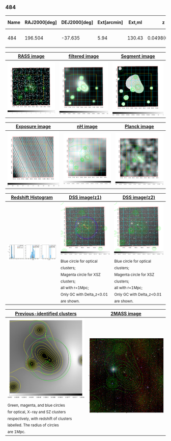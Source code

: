 <div STYLE="page-break-after: always;"></div>

### 484

|Name|RAJ2000[deg]|DEJ2000[deg] |Ext[arcmin]| Ext,ml | z | z_src| C|GC(XSZ,Delta_z<0.01)| GC(OPT,Delta_z<0.01)|GC| R_sig[arcmin] | R500[arcmin] | R500[Mpc]| CRsig[c/s] | CR500[c/s] |L500[1E44 erg/s]|F500[1E-12 erg/s/cm^2]| M500[1E14 Msun]|Tx[keV]|Cnt_sig|Beta|Rc[arcmin]|Comment|Alias|
|---|---|---|---|---|---|------|---|--------|---------|----------|---|---|---|---|---|---|---|---|---|---|---|---|---|---|
|484| 196.504| -37.635| 5.94| 130.43| 0.0498(0.005)| z1, z_xsz| B| MCXC| A, W| A, MCXC, N, W| 21.244| 14.061| 0.822| 0.512(0.089)| 0.485(0.084)| 0.504(0.052)| 8.601(0.891)| 1.65(0.09)| 2.97(0.10)| 189.3| 0.796(-0.092+0.110)| 7.413(-1.232+1.313)| -| k539|

|[RASS image](../image/484/484_img.pdf)|[filtered image](../image/484/484_fil.pdf)|[Segment image](../image/484/484_seg.pdf)|
|-------------------|--------------------|-------------------|
| <img src="../image/484/484_img.png" width="300">  | <img src="../image/484/484_fil.png" width="300">   | <img src="../image/484/484_seg.png" width="300">  |

|[Exposure image](../image/484/484_mex.pdf)| [nH image](../image/484/484_nh.pdf)| [Planck image](../image/484/484_p.pdf)|
|-------------------|--------------------|-------------------|
|<img src="../image/484/484_mex.png" width="300">   | <img src="../image/484/484_nh.png" width="300">    | <img src="../image/484/484_p.png" width="300"> |

|[Redshift Histogram](../image/484/484_zg.pdf) | [DSS image(z1)](../image/484/484_dss_z1.pdf)      |  [DSS image(z2)](../image/484/484_dss_z2.pdf)    |
|-------------------|--------------------|-------------------|
|<img src="../image/484/484_zg.png" width="300"> |<img src="../image/484/484_dss_z1.png" width="300"> <sub><br>Blue circle for optical clusters; <br>Magenta circle for XSZ clusters; <br>all with r=1Mpc; <br>Only GC with Delta_z<0.01 are shown. </sub>| <img src="../image/484/484_dss_z2.png" width="300"><sub><br>Blue circle for optical clusters; <br>Magenta circle for XSZ clusters; <br>all with r=1Mpc; <br>Only GC with Delta_z<0.01 are shown. </sub> |

|[Previous-identified clusters](../image/484/484_gc.pdf) | [2MASS image](../image/484/484_2mass.pdf)      |
|-------------------|-------------------|
|<img src=../image/484/484_gc.png width="300"> <br><sub>Green, magenta, and blue circles <br>for optical, X-ray and SZ clusters <br>respectively, with redshift of clusters <br>labelled. The radius of circles <br>are 1Mpc.</sub>|<img src="../image/484/484_2mass.png" width="300">  |




